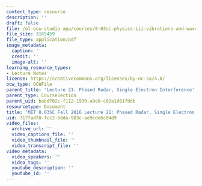 ```yaml
---
content_type: resource
description: ''
draft: false
file: /ol-ocw-studio-app/courses/8-03sc-physics-iii-vibrations-and-waves-fall-2016/717fadf8fcc2b8da983cae9cde6c04d9_MIT8_03SCF16_Lec21.pdf
file_size: 3165459
file_type: application/pdf
image_metadata:
  caption: ''
  credit: ''
  image-alt: ''
learning_resource_types:
- Lecture Notes
license: https://creativecommons.org/licenses/by-nc-sa/4.0/
ocw_type: OCWFile
parent_title: 'Lecture 21: Phased Radar, Single Electron Interference'
parent_type: CourseSection
parent_uid: babd702c-f112-1939-a9e0-c02a1d617ddb
resourcetype: Document
title: 'MIT 8.03SC Fall 2016 Lecture 21: Phased Radar, Single Electron Interference'
uid: 717fadf8-fcc2-b8da-983c-ae9cde6c04d9
video_files:
  archive_url: ''
  video_captions_file: ''
  video_thumbnail_file: ''
  video_transcript_file: ''
video_metadata:
  video_speakers: ''
  video_tags: ''
  youtube_description: ''
  youtube_id: ''
---
```

